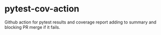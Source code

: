 # pytest-cov-action
Github action for pytest results and coverage report adding to summary and blocking PR merge if it fails.
